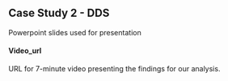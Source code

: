 
## Case Study 2 - DDS

Powerpoint slides used for presentation

#### Video_url

URL for 7-minute video presenting the findings for our analysis.

